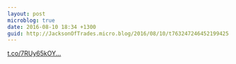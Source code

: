 ```yaml
---
layout: post
microblog: true
date: 2016-08-10 18:34 +1300
guid: http://JacksonOfTrades.micro.blog/2016/08/10/t763247246452199425.html
---
```

[t.co/7RUy65kOY...](https://t.co/7RUy65kOYo)
